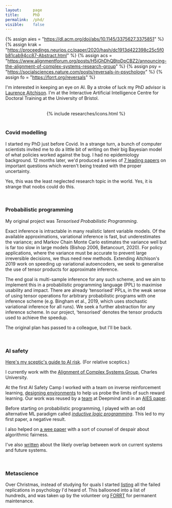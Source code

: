 ```yaml
---
layout: 	page
title: 		PhD
permalink:	/phd/
visible:	false
---
```


{%	assign aies = "https://dl.acm.org/doi/abs/10.1145/3375627.3375851"	%}
{%	assign krak = "https://proceedings.neurips.cc/paper/2020/hash/dc1913d422398c25c5f0b81cab94cc87-Abstract.html"		%}
{%	assign acs = "https://www.alignmentforum.org/posts/H5iGhDhQBtoDpCBZ2/announcing-the-alignment-of-complex-systems-research-group"	%}
{%	assign psy = "https://socialsciences.nature.com/posts/reversals-in-psychology"		%}
{%	assign fo = "https://forrt.org/reversals"		%}


I'm interested in keeping an eye on AI. By a stroke of luck my PhD advisor is <a href="{{la}}">Laurence Aitchison</a>. I'm at the Interactive Artificial Intelligence Centre for Doctoral Training at the University of Bristol.<br><br>


<center>
{%	include researches/icons.html	%}
</center>

<br>

### Covid modelling

I started my PhD just before Covid. In a strange turn, a bunch of computer scientists invited me to do a little bit of writing on their big Bayesian model of what policies worked against the bug. I had no epidemiology background. 12 months later, we'd produced a series of <a href="/researches">7 leading papers</a> on important questions which weren't being treated with the proper uncertainty.

Yes, this was the least neglected research topic in the world. Yes, it is strange that noobs could do this. 

<br>

### Probabilistic programming

My original project was _Tensorised Probabilistic Programming_.

Exact inference is intractable in many realistic latent variable models. Of the available approximations, variational inference is fast, but underestimates the variance; and Markov Chain Monte Carlo estimates the variance well but is far too slow in large models (Bishop 2006, Betancourt, 2020). For policy applications, where the variance must be accurate to prevent large irreversible decisions, we thus need new methods. Extending Aitchison's 2019 work on speeding up variational autoencoders, we seek to generalise the use of tensor products for approximate inference.

The end goal is multi-sample inference for any such scheme, and we aim to implement this in a probabilistic programming language (PPL) to maximise usability and impact. There are already ‘tensorised‘ PPLs, in the weak sense of using tensor operations for arbitrary probabilistic programs with one inference scheme (e.g. Bingham et al., 2019, which uses stochastic variational inference for all runs). We seek a further abstraction for any inference scheme. In our project, ‘tensorised’ denotes the tensor products used to achieve the speedup.

The original plan has passed to a colleague, but I'll be back.

<br>

### AI safety

<a href="/ai-risk">Here's my sceptic's guide to AI risk</a>. (For relative sceptics.)

I currently work with the <a href="{{acs}}">Alignment of Complex Systems Group</a>, Charles University.

At the first AI Safety Camp I worked with a team on inverse reinforcement learning, <a href="/grids">designing environments</a> to help us probe the limits of such reward learning. Our work was reused by a <a href="{{krak}}">team</a> at Deepmind and in an <a href="{{aies}}">AIES paper</a>. 

Before starting on probabilistic programming, I played with an odd alternative ML paradigm called _<a href="/ilp">inductive logic programming</a>_. This led to my first paper, a negative result.

I also helped on <a href="/lgfo">a wee paper</a> with a sort of counsel of despair about algorithmic fairness.

I've also <a href="/acais">written</a> about the likely overlap between work on current systems and future systems.


<br>


### Metascience

Over Christmas, instead of studying for quals I started <a href="{{psy}}">listing</a> all the failed replications in psychology I'd heard of. This ballooned into a list of hundreds, and was taken up by the volunteer org <a href="{{fo}}">FORRT</a> for permanent maintenance.

<br>


<style>
.ai-google-scholar, .bris, .ai-orcid {
  display:inline-block;
  text-align: center;
  padding-right: 20px;
  vertical-align:middle;
}


.ai-orcid:hover {
	color: #006800;

}

.ai-google-scholar:hover {
	color: #006800;
}

.bris {
	width: 25%;
	padding: 10px;
}

.bris:hover {
	border: 1px;	
	padding: 9px;
}


</style>